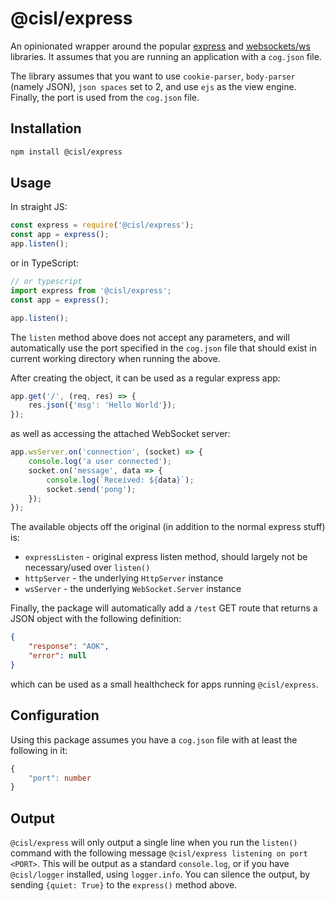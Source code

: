 # @cisl/express

An opinionated wrapper around the popular [express](https://expressjs.com/) and [websockets/ws](https://github.com/websockets/ws) libraries. It assumes that you are running
an application with a `cog.json` file.

The library assumes that you want to use `cookie-parser`, `body-parser` (namely JSON),
`json spaces` set to 2, and use `ejs` as the view engine. Finally, the port is
used from the `cog.json` file.

## Installation
```bash
npm install @cisl/express
```
## Usage
In straight JS:
```js
const express = require('@cisl/express');
const app = express();
app.listen();
```

or in TypeScript:
```typescript
// or typescript
import express from '@cisl/express';
const app = express();

app.listen();
```
The `listen` method above does not accept any parameters, and will automatically use the
port specified in the `cog.json` file that should exist in current working directory when
running the above.

After creating the object, it can be used as a regular express app:
```js
app.get('/', (req, res) => {
    res.json({'msg': 'Hello World'});
});
```

as well as accessing the attached WebSocket server:
```js
app.wsServer.on('connection', (socket) => {
    console.log('a user connected');
    socket.on('message', data => {
        console.log(`Received: ${data}`);
        socket.send('pong');
    });
});
```

The available objects off the original (in addition to the normal express stuff) is:
* `expressListen` - original express listen method, should largely not be necessary/used over `listen()`
* `httpServer` - the underlying `HttpServer` instance
* `wsServer` - the underlying `WebSocket.Server` instance


Finally, the package will automatically add a `/test` GET route that returns
a JSON object with the following definition:
```json
{
    "response": "AOK",
    "error": null
}
```
which can be used as a small healthcheck for apps running `@cisl/express`.

## Configuration
Using this package assumes you have a `cog.json` file with at least the following
in it:
```typescript
{
    "port": number
}
```

## Output
`@cisl/express` will only output a single line when you run the
`listen()` command with the following message `@cisl/express listening on port <PORT>`.
This will be output as a standard `console.log`, or if you have `@cisl/logger` installed,
using `logger.info`. You can silence the output, by sending `{quiet: True}` to the
`express()` method above.
